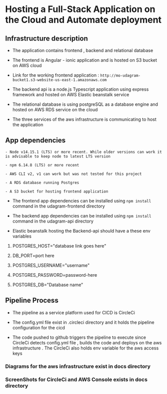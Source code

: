 # Hosting a Full-Stack Application on the Cloud and Automate deployment 

## Infrastructure description 

- The application contains frontend , backend and relational database 

- The frontend is Angular - ionic application and is hosted on S3 bucket on AWS cloud

- Link for the working frontend application : ``` http://mo-udagram-bucket1.s3-website-us-east-1.amazonaws.com  ```

- The backend api is a node.js Typescript application using express framework and hosted on AWS Elastic beanstalk service 

- The relational database is using postgreSQL as a database engine and hosted on AWS RDS service on the cloud 

- The three services of the aws infrastructure is communicating to host the application


## App dependencies 

```
- Node v14.15.1 (LTS) or more recent. While older versions can work it is advisable to keep node to latest LTS version

- npm 6.14.8 (LTS) or more recent

- AWS CLI v2, v1 can work but was not tested for this project

- A RDS database running Postgres

- A S3 bucket for hosting frontend application

```

- The frontend app dependencies can be installed using ``` npm install ``` command in the udagram-frontend directory 


- The backend app dependencies can be installed using ``` npm install ``` command in the udagram-api directory

- Elastic beanstalk hosting the Backend-api should have a these env variables

1. POSTGRES_HOST="database link goes here"

2. DB_PORT=port here

3. POSTGRES_USERNAME="username"

4. POSTGRES_PASSWORD=password-here

5. POSTGRES_DB="Database name"


## Pipeline Process 

- The pipeline as a service platform used for CICD is CircleCi 

- The config.yml file exist in .circleci directory and it holds the pipeline configuration for the cicd

- The code pushed to github triggers the pipeline to execute since CircleCi detects config.yml file , builds the code and deploys on the aws infrastructure . The CircleCi also holds env variable for the aws access keys 


### Diagrams for the aws infrastructure exist in docs directory

### ScreenShots for CircleCi and AWS Console exists in docs directory


